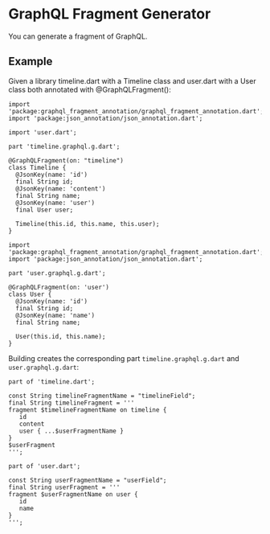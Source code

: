 # GraphQL Fragment Generator

You can generate a fragment of GraphQL.

## Example

Given a library timeline.dart with a Timeline class and user.dart   with a User class both annotated with @GraphQLFragment():

```
import 'package:graphql_fragment_annotation/graphql_fragment_annotation.dart';
import 'package:json_annotation/json_annotation.dart';

import 'user.dart';

part 'timeline.graphql.g.dart';

@GraphQLFragment(on: "timeline")
class Timeline {
  @JsonKey(name: 'id')
  final String id;
  @JsonKey(name: 'content')
  final String name;
  @JsonKey(name: 'user')
  final User user;

  Timeline(this.id, this.name, this.user);
}
```

```
import 'package:graphql_fragment_annotation/graphql_fragment_annotation.dart';
import 'package:json_annotation/json_annotation.dart';

part 'user.graphql.g.dart';

@GraphQLFragment(on: 'user')
class User {
  @JsonKey(name: 'id')
  final String id;
  @JsonKey(name: 'name')
  final String name;

  User(this.id, this.name);
}
```

Building creates the corresponding part `timeline.graphql.g.dart` and `user.graphql.g.dart`:

```
part of 'timeline.dart';

const String timelineFragmentName = "timelineField";
final String timelineFragment = '''
fragment $timelineFragmentName on timeline {
   id
   content
   user { ...$userFragmentName }
}
$userFragment
''';
```

```
part of 'user.dart';

const String userFragmentName = "userField";
final String userFragment = '''
fragment $userFragmentName on user {
   id
   name
}
''';
```

